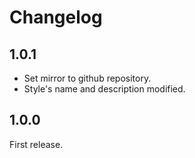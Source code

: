 # Changelog

## 1.0.1

- Set mirror to github repository.
- Style's name and description modified.

## 1.0.0

First release.
